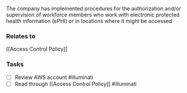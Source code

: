 The company has implemented procedures for the authorization and/or supervision of workforce members who work with electronic protected health information (ePHI) or in locations where it might be accessed.

### Relates to 
[[Access Control Policy]]

### Tasks
- [ ] Review AWS account #illuminati 
- [ ] Read through [[Access Control Policy]] #illuminati 